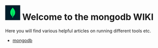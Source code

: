 # ![mongodb](../images/48x48.png "mongodb") Welcome to the mongodb WIKI

Here you will find various helpful articles on running different tools etc.

- [mongodb](https://www.mongodb.com/)
